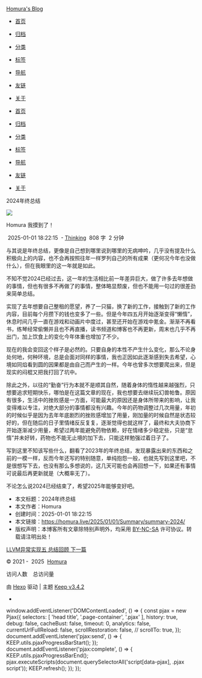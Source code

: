 [Homura's Blog](/)

-   [首页](/)
-   [归档](/archives)
-   [分类](/categories)
-   [标签](/tags)
-   [导航](/navigation)
-   [友链](/links)
-   [关于](/about)

-   [首页](/)
-   [归档](/archives)
-   [分类](/categories)
-   [标签](/tags)
-   [导航](/navigation)
-   [友链](/links)
-   [关于](/about)

2024年终总结

![](/images/avatar.jpeg)

Homura 我摸到了！

 2025-01-01 18:22:15  -   [Thinking](/categories/Thinking/)  808 字  2 分钟  

与其说是年终总结，更像是自己想到哪里说到哪里的无病呻吟，几乎没有提及什么积极向上的内容，也不会再按照往年一样罗列自己的所有成果（更何况今年也没做什么），但在我眼里的这一年就是如此。

不知不觉2024已经过去，这一年的生活相比前一年差异巨大，做了许多去年想做的事情，但也有很多不再做了的事情，整体略显颓废，但也不能用一句过的很差劲来简单总结。

实现了去年想要自己整租的愿望，养了一只猫，换了新的工作，接触到了新的工作内容，目前每个月攒下的钱也变多了一些。但是今年四五月开始逐渐变得“懒惰”，休息时间几乎一直在游戏和动画片中度过，甚至还开始在游戏中氪金。渐渐不再看书，练琴经常偷懒并且也不再直播，读书频道和博客也不再更新，周末也几乎不再出门，加上饮食上的变化今年体重也增加了不少。

现在的我会变回这个样子是必然的。只要自身的本性不产生什么变化，那么不论身处何地，何种环境，总是会面对同样的事情，我也正因如此逐渐感到失去希望，心境如同焰看到圆的因果都是由自己而产生的一样。今年也曾多次想要爬出来，但是现实的闷棍又把我打回了坑中。

除此之外，以往的“勤奋”行为本就不是顺其自然，随着身体的惰性越来越强烈，只想要追求短期快乐，哪怕是在这篇文章的现在，我也想要去继续玩幻兽帕鲁。原因有很多，生活中的挫败感是一方面，可能最大的原因还是身体所带来的影响，让我变得难以专注，对绝大部分的事情都没有兴趣。今年的药物调整过几次用量，年初的时候似乎是因为去年年底剧烈的挫败感增加了用量，刚加量的时候自然是状态较好的，但在随后的日子里情绪反反复复，逐渐觉得也就这样了，最终和大夫协商下开始逐渐减少用量，希望过两年能避免药物依赖，好在情绪多少稳定些，只是“怠惰”并未好转，药物也不能无止境的加下去，只能这样勉强过着日子了。

写到这里不知该写些什么，翻看了2023年的年终总结，发现暴露出来的东西和之前的一模一样，反而今年还写的特别随意，单纯抱怨一般，也就先写到这里吧，不是很想写下去，也没有那么多想说的，这几天可能也会再回想一下，如果还有事情可说最后再更新就是（大概率无了）。

不论怎么说2024已经结束了，希望2025年能够变好吧。

-   本文标题：2024年终总结
-   本文作者：Homura
-   创建时间：2025-01-01 18:22:15
-   本文链接：https://homura.live/2025/01/01/Summary/summary-2024/
-   版权声明：本博客所有文章除特别声明外，均采用 [BY-NC-SA](https://creativecommons.org/licenses/by-nc-sa/4.0/deed.zh) 许可协议。转载请注明出处！

[LLVM异常实现五 总结回顾 下一篇](/2024/10/02/Exception/exception-5/)

© 2021 -  2025  [Homura](/)

访问人数   总访问量 

由 [Hexo](https://hexo.io) 驱动 | 主题 [Keep v3.4.2](https://github.com/XPoet/hexo-theme-keep)

-   [](/atom.xml)

window.addEventListener('DOMContentLoaded', () => { const pjax = new Pjax({ selectors: \[ 'head title', '.page-container', '.pjax' \], history: true, debug: false, cacheBust: false, timeout: 0, analytics: false, currentUrlFullReload: false, scrollRestoration: false, // scrollTo: true, }); document.addEventListener('pjax:send', () => { KEEP.utils.pjaxProgressBarStart(); }); document.addEventListener('pjax:complete', () => { KEEP.utils.pjaxProgressBarEnd(); pjax.executeScripts(document.querySelectorAll('script\[data-pjax\], .pjax script')); KEEP.refresh(); }); });